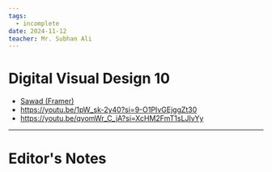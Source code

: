 ```yaml
---
tags:
  - incomplete
date: 2024-11-12
teacher: Mr. Subhan Ali
---
```

# Digital Visual Design 10
- [Sawad (Framer)](https://sawad.framer.website/)
- https://youtu.be/1pW_sk-2y40?si=9-O1PIvGEjggZt30
- https://youtu.be/qyomWr_C_jA?si=XcHM2FmT1sLJIvYy

----------------------------------------------------------------
# Editor's Notes